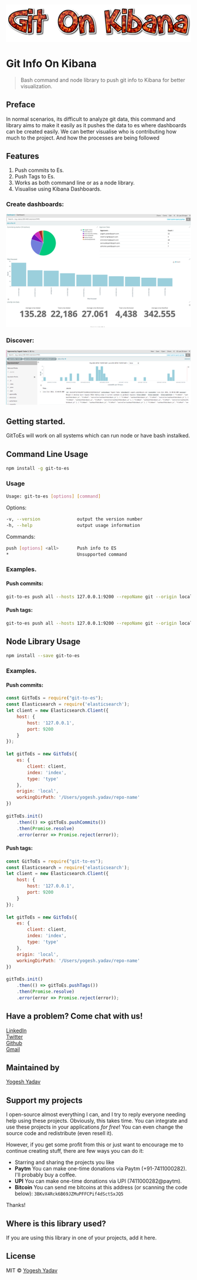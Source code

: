 ![Git On Kibana](assets/gitOnKibana.png?raw=true "Git On Kibana")

# Git Info On Kibana
> Bash command and node library to push git info to Kibana for better visualization.

## Preface ##
In normal scenarios, its difficult to analyze git data, this command and library aims to make it easily as it pushes the data to es where dashboards can be created easily. We can better visualise who is contributing how much to the project. And how the processes are being followed

## Features ##
1. Push commits to Es.
2. Push Tags to Es.
3. Works as both command line or as a node library.
4. Visualise using Kibana Dashboards.

### Create dashboards: ###
![Dashboard-1](assets/dashboard-1.png?raw=true "Dashboard-1")

### Discover: ###
![Discover-1](assets/discover-1.png?raw=true "Discover-1")

## Getting started. ##
GitToEs will work on all systems which can run node or have bash instalked.

## Command Line Usage

``` bash
npm install -g git-to-es
```

### Usage ###
```bash
Usage: git-to-es [options] [command]
```

Options:

```bash
-v, --version              output the version number
-h, --help                 output usage information
```

Commands:

```bash
push [options] <all>       Push info to ES
*                          Unsupported command
```
### Examples. ###

#### Push commits: ####

```bash
git-to-es push all --hosts 127.0.0.1:9200 --repoName git --origin local --workingDirPath /Users/yogesh.yadav/Downloads/PersonalSpace/Work/Code/CSR/git-to-es --infoType commits
```

#### Push tags: ####

```bash
git-to-es push all --hosts 127.0.0.1:9200 --repoName git --origin local --workingDirPath /Users/yogesh.yadav/Downloads/PersonalSpace/Work/Code/CSR/git-to-es --infoType tags
```

## Node Library Usage

``` bash
npm install --save git-to-es
```

### Examples. ###

#### Push commits: ####

``` javascript
const GitToEs = require("git-to-es");
const Elasticsearch = require('elasticsearch');
let client = new Elasticsearch.Client({
    host: {
        host: '127.0.0.1',
        port: 9200
    }
});

let gitToEs = new GitToEs({
    es: {
        client: client,
        index: 'index',
        type: 'type'
    },
    origin: 'local',
    workingDirPath: '/Users/yogesh.yadav/repo-name'
})

gitToEs.init()
    .then(() => gitToEs.pushCommits())
    .then(Promise.resolve)
    .error(error => Promise.reject(error));

```

#### Push tags: ####

``` javascript
const GitToEs = require("git-to-es");
const Elasticsearch = require('elasticsearch');
let client = new Elasticsearch.Client({
    host: {
        host: '127.0.0.1',
        port: 9200
    }
});

let gitToEs = new GitToEs({
    es: {
        client: client,
        index: 'index',
        type: 'type'
    },
    origin: 'local',
    workingDirPath: '/Users/yogesh.yadav/repo-name'
})

gitToEs.init()
    .then(() => gitToEs.pushTags())
    .then(Promise.resolve)
    .error(error => Promise.reject(error));

```


## Have a problem? Come chat with us! ##

[LinkedIn](https://www.linkedin.com/in/yogeshyadav108098)<br />
[Twitter](https://twitter.com/Yogeshyadav098)<br />
[Github](https://github.com/yogeshyadav108098)<br />
[Gmail](<mailto:yogeshyadav108098@gmail.com>)

## Maintained by ##
[Yogesh Yadav](https://www.linkedin.com/in/yogeshyadav108098/)

## Support my projects

I open-source almost everything I can, and I try to reply everyone needing help using these projects. Obviously,
this takes time. You can integrate and use these projects in your applications *for free*! You can even change the source code and redistribute (even resell it).

However, if you get some profit from this or just want to encourage me to continue creating stuff, there are few ways you can do it:

 - Starring and sharing the projects you like
 - **Paytm** You can make one-time donations via Paytm (+91-7411000282). I'll probably buy a coffee.
 - **UPI** You can make one-time donations via UPI (7411000282@paytm).
 - **Bitcoin** You can send me bitcoins at this address (or scanning the code below): `3BKvX4Rck6B69JZMuPFFCPif4dSctSxJQ5`

Thanks!


## Where is this library used?
If you are using this library in one of your projects, add it here.


## License
MIT © [Yogesh Yadav](https://www.linkedin.com/in/yogeshyadav108098/)

[contributing]: /CONTRIBUTING.md
